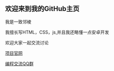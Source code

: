 <h2>欢迎来到我的GitHub主页</h2>
<p>我是一致邻棱</p>
<p>我擅长写HTML，CSS，js,并且我还略懂一点安卓开发</p>
<p>欢迎大家一起交流讨论</p>
<a href="http://spaceshine.top">项目官网</a>
<p></p>
<a href="https://qm.qq.com/cgi-bin/qm/qr?k=V_99aE9pZ86auDPRjHxp0oIUyuzsbHXp&jump_from=webapi&authKey=v3brUs03UYyRggS2KQQKOTy2p+3MtWmaZu1Ox17SpoErzOryFc9q7agwmwqWKB1F">编程交流QQ群</a>
